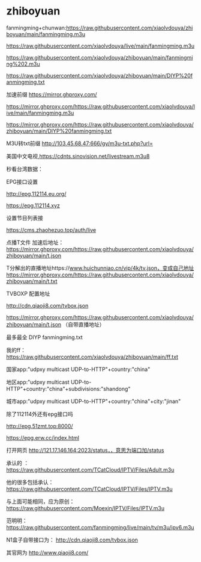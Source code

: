 # zhiboyuan
fanmingming+chunwan:https://raw.githubusercontent.com/xiaolvdouya/zhiboyuan/main/fanmingming.m3u

https://raw.githubusercontent.com/xiaolvdouya/live/main/fanmingming.m3u

https://raw.githubusercontent.com/xiaolvdouya/zhiboyuan/main/fanmingming%202.m3u

https://raw.githubusercontent.com/xiaolvdouya/zhiboyuan/main/DIYP%20fanmingming.txt

加速前缀 https://mirror.ghproxy.com/

https://mirror.ghproxy.com/https://raw.githubusercontent.com/xiaolvdouya/live/main/fanmingming.m3u

https://mirror.ghproxy.com/https://raw.githubusercontent.com/xiaolvdouya/zhiboyuan/main/DIYP%20fanmingming.txt

 M3U转txt前缀    http://103.45.68.47:666/gy/m3u-txt.php?url=

美国中文电视,https://cdnts.sinovision.net/livestream.m3u8

秒看台湾数据：

EPG接口设置

http://epg.112114.eu.org/

https://epg.112114.xyz

设置节目列表接

https://cms.zhaohezuo.top/auth/live


点播T文件 加速后地址：https://mirror.ghproxy.com/https://raw.githubusercontent.com/xiaolvdouya/zhiboyuan/main/t.json

T分解出的直播地址https://www.huichunniao.cn/vip/4k/tv.json，变成自己地址 https://mirror.ghproxy.com/https://raw.githubusercontent.com/xiaolvdouya/zhiboyuan/main/t.txt

TVBOXP 配置地址

http://cdn.qiaoji8.com/tvbox.json

https://mirror.ghproxy.com/https://raw.githubusercontent.com/xiaolvdouya/zhiboyuan/main/t.json  （自带直播地址）


最多最全 DIYP fanmingming.txt

我的ff： https://raw.githubusercontent.com/xiaolvdouya/zhiboyuan/main/ff.txt

国家app:"udpxy multicast UDP-to-HTTP"+country:"china"

地区app:"udpxy multicast UDP-to-HTTP"+country:"china"+subdivisions:"shandong"

城市app:"udpxy multicast UDP-to-HTTP"+country:"china"+city:"jinan"

除了112114外还有epg接口吗

http://epg.51zmt.top:8000/

https://epg.erw.cc/index.html

打开网页  http://121.17.146.164:2023/status，，意思为端口加/status

承认的 ：https://raw.githubusercontent.com/TCatCloud/IPTV/Files/Adult.m3u

他的很多包括承认：  https://raw.githubusercontent.com/TCatCloud/IPTV/Files/IPTV.m3u

与上面可能相同，应为原创： https://raw.githubusercontent.com/Moexin/IPTV/Files/IPTV.m3u

范明明： https://raw.githubusercontent.com/fanmingming/live/main/tv/m3u/ipv6.m3u

N1盒子自带接口为：  http://cdn.qiaoji8.com/tvbox.json   


其官网为  http://www.qiaoji8.com/
